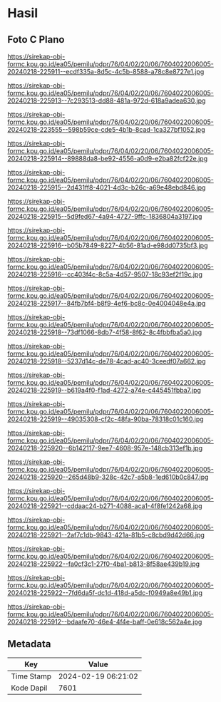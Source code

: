 # Hasil

## Foto C Plano

https://sirekap-obj-formc.kpu.go.id/ea05/pemilu/pdpr/76/04/02/20/06/7604022006005-20240218-225911--ecdf335a-8d5c-4c5b-8588-a78c8e8727e1.jpg

https://sirekap-obj-formc.kpu.go.id/ea05/pemilu/pdpr/76/04/02/20/06/7604022006005-20240218-225913--7c293513-dd88-481a-972d-618a9adea630.jpg

https://sirekap-obj-formc.kpu.go.id/ea05/pemilu/pdpr/76/04/02/20/06/7604022006005-20240218-223555--598b59ce-cde5-4b1b-8cad-1ca327bf1052.jpg

https://sirekap-obj-formc.kpu.go.id/ea05/pemilu/pdpr/76/04/02/20/06/7604022006005-20240218-225914--89888da8-be92-4556-a0d9-e2ba82fcf22e.jpg

https://sirekap-obj-formc.kpu.go.id/ea05/pemilu/pdpr/76/04/02/20/06/7604022006005-20240218-225915--2d431ff8-4021-4d3c-b26c-a69e48ebd846.jpg

https://sirekap-obj-formc.kpu.go.id/ea05/pemilu/pdpr/76/04/02/20/06/7604022006005-20240218-225915--5d9fed67-4a94-4727-9ffc-1836804a3197.jpg

https://sirekap-obj-formc.kpu.go.id/ea05/pemilu/pdpr/76/04/02/20/06/7604022006005-20240218-225916--b05b7849-8227-4b56-81ad-e98dd0735bf3.jpg

https://sirekap-obj-formc.kpu.go.id/ea05/pemilu/pdpr/76/04/02/20/06/7604022006005-20240218-225916--cc403f4c-8c5a-4d57-9507-18c93ef2f19c.jpg

https://sirekap-obj-formc.kpu.go.id/ea05/pemilu/pdpr/76/04/02/20/06/7604022006005-20240218-225917--84fb7bf4-b8f9-4ef6-bc8c-0e4004048e4a.jpg

https://sirekap-obj-formc.kpu.go.id/ea05/pemilu/pdpr/76/04/02/20/06/7604022006005-20240218-225918--73df1066-8db7-4f58-8f62-8c4fbbfba5a0.jpg

https://sirekap-obj-formc.kpu.go.id/ea05/pemilu/pdpr/76/04/02/20/06/7604022006005-20240218-225918--5237d14c-de78-4cad-ac40-3ceedf07a662.jpg

https://sirekap-obj-formc.kpu.go.id/ea05/pemilu/pdpr/76/04/02/20/06/7604022006005-20240218-225919--b619a4f0-f1ad-4272-a74e-c445451fbba7.jpg

https://sirekap-obj-formc.kpu.go.id/ea05/pemilu/pdpr/76/04/02/20/06/7604022006005-20240218-225919--49035308-cf2c-48fa-90ba-78318c01c160.jpg

https://sirekap-obj-formc.kpu.go.id/ea05/pemilu/pdpr/76/04/02/20/06/7604022006005-20240218-225920--6b142117-9ee7-4608-957e-148cb313ef1b.jpg

https://sirekap-obj-formc.kpu.go.id/ea05/pemilu/pdpr/76/04/02/20/06/7604022006005-20240218-225920--265d48b9-328c-42c7-a5b8-1ed610b0c847.jpg

https://sirekap-obj-formc.kpu.go.id/ea05/pemilu/pdpr/76/04/02/20/06/7604022006005-20240218-225921--cddaac24-b271-4088-aca1-4f8fe1242a68.jpg

https://sirekap-obj-formc.kpu.go.id/ea05/pemilu/pdpr/76/04/02/20/06/7604022006005-20240218-225921--2af7c1db-9843-421a-81b5-c8cbd9d42d66.jpg

https://sirekap-obj-formc.kpu.go.id/ea05/pemilu/pdpr/76/04/02/20/06/7604022006005-20240218-225922--fa0cf3c1-27f0-4ba1-b813-8f58ae439b19.jpg

https://sirekap-obj-formc.kpu.go.id/ea05/pemilu/pdpr/76/04/02/20/06/7604022006005-20240218-225922--7fd6da5f-dc1d-418d-a5dc-f0949a8e49b1.jpg

https://sirekap-obj-formc.kpu.go.id/ea05/pemilu/pdpr/76/04/02/20/06/7604022006005-20240218-225912--bdaafe70-46e4-4f4e-baff-0e618c562a4e.jpg


## Metadata

| Key        | Value               |
| ---------- | ------------------- |
| Time Stamp | 2024-02-19 06:21:02 |
| Kode Dapil | 7601                |



